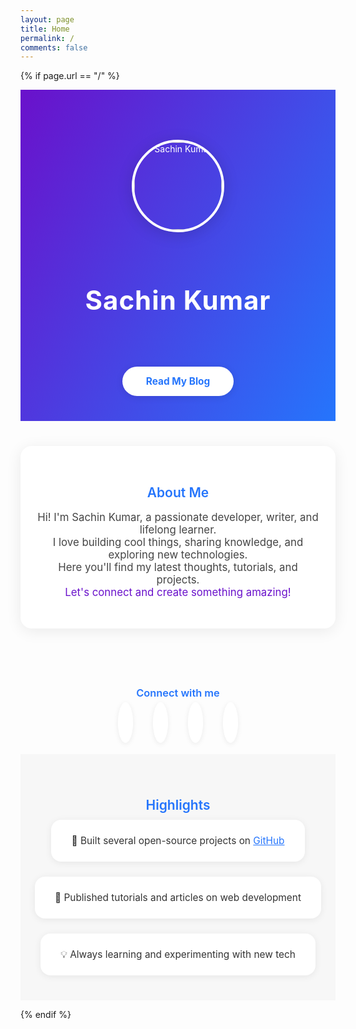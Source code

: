 ```yaml
---
layout: page
title: Home
permalink: /
comments: false
---
```


{% if page.url == "/" %}

<!-- Modern Hero Section -->
<section class="hero" style="padding: 80px 0 40px 0; text-align: center; background: linear-gradient(120deg, #6a11cb 0%, #2575fc 100%); color: #fff; position: relative;">
    <div style="display: flex; flex-direction: column; align-items: center;">
        <img src="https://avatars.githubusercontent.com/u/19277194?v=4" alt="Sachin Kumar" style="width: 140px; height: 140px; border-radius: 50%; box-shadow: 0 4px 24px rgba(0,0,0,0.15); margin-bottom: 24px; border: 4px solid #fff;">
        <h1 style="font-size: 3em; font-weight: 700; margin-bottom: 0.2em; letter-spacing: 1px;">Sachin Kumar</h1>
        <span id="typed-text" style="font-size: 1.5em; font-weight: 400; margin-bottom: 1em; display: block; min-height: 2em;"></span>
        <a href="/blog" style="display: inline-block; padding: 14px 38px; background: #fff; color: #2575fc; border-radius: 30px; font-weight: bold; text-decoration: none; box-shadow: 0 2px 12px rgba(0,0,0,0.10); transition: background 0.2s, color 0.2s; font-size: 1.1em; margin-top: 10px;">Read My Blog</a>
    </div>
    <script>
    document.addEventListener("DOMContentLoaded", function() {
        var phrases = [
            "Developer. Writer. Creator.",
            "Building cool things with code.",
            "Sharing knowledge & ideas.",
            "Always learning, always growing."
        ];
        var el = document.getElementById("typed-text");
        var idx = 0, charIdx = 0, typing = true;
        function type() {
            if (typing) {
                if (charIdx < phrases[idx].length) {
                    el.textContent += phrases[idx][charIdx++];
                    setTimeout(type, 50);
                } else {
                    typing = false;
                    setTimeout(type, 1200);
                }
            } else {
                if (charIdx > 0) {
                    el.textContent = el.textContent.slice(0, -1);
                    charIdx--;
                    setTimeout(type, 25);
                } else {
                    typing = true;
                    idx = (idx + 1) % phrases.length;
                    setTimeout(type, 400);
                }
            }
        }
        el.textContent = "";
        type();
    });
    </script>
</section>

<!-- About Section -->
<section class="about" style="padding: 40px 0; text-align: center;">
    <div style="max-width: 600px; margin: 0 auto;">
        <div style="background: #fff; border-radius: 18px; box-shadow: 0 4px 24px rgba(0,0,0,0.08); padding: 32px 24px;">
            <h2 style="margin-bottom: 0.5em; font-weight: 600; color: #2575fc;">About Me</h2>
            <p style="font-size: 1.2em; color: #444;">
                Hi! I'm Sachin Kumar, a passionate developer, writer, and lifelong learner.<br>
                I love building cool things, sharing knowledge, and exploring new technologies.<br>
                Here you'll find my latest thoughts, tutorials, and projects.<br>
                <span style="color:#6a11cb;">Let's connect and create something amazing!</span>
            </p>
        </div>
    </div>
</section>

<!-- Social Links -->
<section class="social" style="padding: 30px 0; text-align: center;">
    <h3 style="margin-bottom: 1em; font-weight: 600; color: #2575fc;">Connect with me</h3>
    <div style="display: flex; justify-content: center; gap: 32px; font-size: 2.4em;">
        <a href="https://github.com/sachinkum0009" target="_blank" style="color: #333; transition: color 0.2s;"><i class="fab fa-github" style="background: #fff; border-radius: 50%; padding: 12px; box-shadow: 0 2px 8px rgba(0,0,0,0.08);"></i></a>
        <a href="https://twitter.com/sachinkum0009" target="_blank" style="color: #1da1f2; transition: color 0.2s;"><i class="fa fa-twitter" style="background: #fff; border-radius: 50%; padding: 12px; box-shadow: 0 2px 8px rgba(0,0,0,0.08);"></i></a>
        <a href="https://www.linkedin.com/in/sachinkum0009/" target="_blank" style="color: #0077b5; transition: color 0.2s;"><i class="fab fa-linkedin" style="background: #fff; border-radius: 50%; padding: 12px; box-shadow: 0 2px 8px rgba(0,0,0,0.08);"></i></a>
        <a href="mailto:sachinkum0009@gmail.com" style="color: #ea4335; transition: color 0.2s;"><i class="fa fa-envelope" style="background: #fff; border-radius: 50%; padding: 12px; box-shadow: 0 2px 8px rgba(0,0,0,0.08);"></i></a>
    </div>
    <style>
        .social a:hover { color: #6a11cb !important; }
    </style>
</section>

<!-- Highlights Section -->
<section class="highlights" style="padding: 40px 0; text-align: center; background: #f7f7f7;">
    <div style="max-width: 800px; margin: 0 auto;">
        <h2 style="margin-bottom: 0.5em; font-weight: 600; color: #2575fc;">Highlights</h2>
        <div style="display: flex; flex-wrap: wrap; justify-content: center; gap: 24px;">
            <div style="background: #fff; border-radius: 16px; box-shadow: 0 2px 12px rgba(0,0,0,0.07); padding: 24px 32px; min-width: 220px; font-size: 1.1em; color: #333;">
                🚀 Built several open-source projects on <a href="https://github.com/sachinkum0009" target="_blank" style="color:#2575fc;">GitHub</a>
            </div>
            <div style="background: #fff; border-radius: 16px; box-shadow: 0 2px 12px rgba(0,0,0,0.07); padding: 24px 32px; min-width: 220px; font-size: 1.1em; color: #333;">
                📝 Published tutorials and articles on web development
            </div>
            <div style="background: #fff; border-radius: 16px; box-shadow: 0 2px 12px rgba(0,0,0,0.07); padding: 24px 32px; min-width: 220px; font-size: 1.1em; color: #333;">
                💡 Always learning and experimenting with new tech
            </div>
        </div>
    </div>
</section>

{% endif %}
